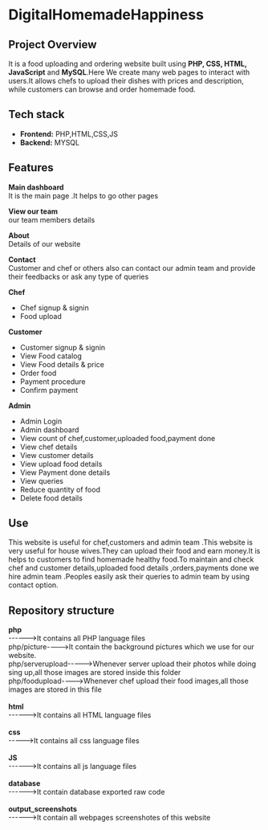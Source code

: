 # DigitalHomemadeHappiness

## Project Overview

It is a food uploading and ordering website built using **PHP, CSS, HTML, JavaScript** and **MySQL**.Here We create many web pages to interact with users.It allows chefs to upload their dishes with prices and description, while customers can browse and order homemade food.

## Tech stack
* **Frontend:** PHP,HTML,CSS,JS <br>
* **Backend:** MYSQL <br>

## Features
**Main dashboard** <br>
It is the main page .It helps to go other pages <br>

**View our team** <br>
our team members details <br>

**About** <br>
Details of our website <br>

**Contact** <br>
Customer and chef or others also can contact our admin team and provide their feedbacks or ask any type of queries <br>

**Chef** <br>
* Chef signup & signin <br>
* Food upload <br>

**Customer** <br>
* Customer signup & signin <br>
* View Food catalog <br>
* View Food details & price <br>
* Order food <br>
* Payment procedure <br>
* Confirm payment <br>

**Admin**
* Admin Login <br>
* Admin dashboard <br>
* View count of chef,customer,uploaded food,payment done <br>
* View chef details <br>
* View customer details <br>
* View upload food details <br>
* View Payment done details <br>
* View queries <br>
* Reduce quantity of food <br>
* Delete food details <br>

## Use
This website is useful for chef,customers and admin team .This website is very useful for house wives.They can upload their food and earn money.It is helps to customers to find homemade healthy food.To maintain and check chef and customer details,uploaded food details ,orders,payments done we hire admin team .Peoples easily ask their queries to admin team by using contact option.

## Repository structure
**php** <br>
------>It contains all PHP language files <br>
php/picture---->It contain the background pictures which we use for our website. <br>
php/serverupload----->Whenever server upload their photos while doing sing up,all those images are stored inside this folder <br>
php/foodupload---->Whenever chef upload their food images,all those images are stored in this file <br><br>
**html** <br>
------>It contains all HTML language files <br><br>
**css** <br>
----->It contains all css language files <br><br>
**JS** <br>
------>It contains all js language files <br><br>
**database** <br>
------>It contain database exported raw code <br><br>
**output_screenshots**<br>
------>It contain all webpages screenshotes of this website
